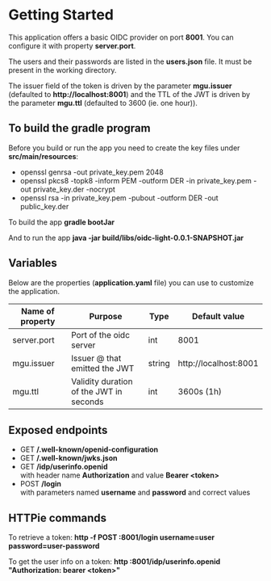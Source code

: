 # Getting Started

This application offers a basic OIDC provider on port **8001**. You can configure it with property **server.port**.

The users and their passwords are listed in the **users.json** file. It must be present in the working directory.

The issuer field of the token is driven by the parameter **mgu.issuer** (defaulted
to **http://localhost:8001**) and the TTL of the JWT is driven by the parameter
**mgu.ttl** (defaulted to 3600 (ie. one hour)).

## To build the gradle program

Before you build or run the app you need to create the key files under **src/main/resources**:
- openssl genrsa -out private_key.pem 2048
- openssl pkcs8 -topk8 -inform PEM -outform DER -in private_key.pem -out private_key.der -nocrypt
- openssl rsa -in private_key.pem -pubout -outform DER -out public_key.der

To build the app **gradle bootJar**

And to run the app **java -jar build/libs/oidc-light-0.0.1-SNAPSHOT.jar**

## Variables

Below are the properties (**application.yaml** file) you can use to customize the application.

|Name of property| Purpose                 |Type|Default value|
|----------------|-------------------------|----|-------------|
|server.port| Port of the oidc server |int|8001|
|mgu.issuer|Issuer @ that emitted the JWT|string|http://localhost:8001|
|mgu.ttl|Validity duration of the JWT in seconds|int|3600s (1h)|

## Exposed endpoints

 - GET **/.well-known/openid-configuration**
 - GET **/.well-known/jwks.json**
 - GET **/idp/userinfo.openid**<br/>with header name **Authorization** and value **Bearer &lt;token&gt;**
 - POST **/login**<br/> with parameters named **username** and **password** and correct values

## HTTPie commands

To retrieve a token: **http -f POST :8001/login username=user password=user-password**

To get the user info on a token: **http :8001/idp/userinfo.openid "Authorization: bearer &lt;token&gt;"**
